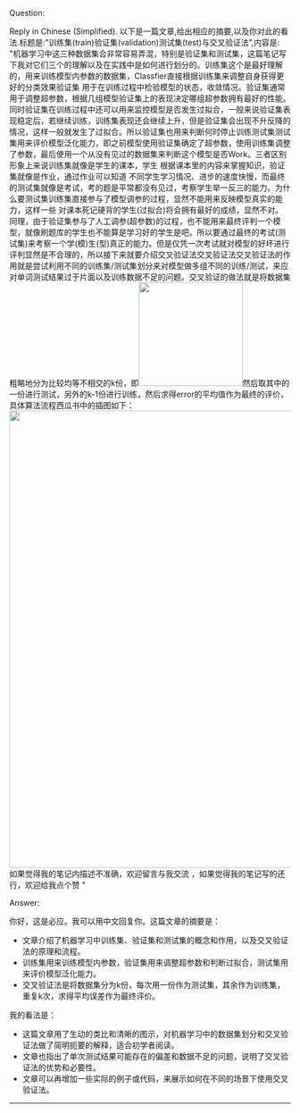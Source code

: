 Question:

Reply in Chinese (Simplified).
以下是一篇文章,给出相应的摘要,以及你对此的看法.标题是:"训练集(train)验证集(validation)测试集(test)与交叉验证法",内容是:
"机器学习中这三种数据集合非常容易弄混，特别是验证集和测试集，这篇笔记写下我对它们三个的理解以及在实践中是如何进行划分的。训练集这个是最好理解的，用来训练模型内参数的数据集，Classfier直接根据训练集来调整自身获得更好的分类效果验证集   用于在训练过程中检验模型的状态，收敛情况。验证集通常用于调整超参数，根据几组模型验证集上的表现决定哪组超参数拥有最好的性能。   同时验证集在训练过程中还可以用来监控模型是否发生过拟合，一般来说验证集表现稳定后，若继续训练，训练集表现还会继续上升，但是验证集会出现不升反降的情况，这样一般就发生了过拟合。所以验证集也用来判断何时停止训练测试集测试集用来评价模型泛化能力，即之前模型使用验证集确定了超参数，使用训练集调整了参数，最后使用一个从没有见过的数据集来判断这个模型是否Work。三者区别形象上来说训练集就像是学生的课本，学生 根据课本里的内容来掌握知识，验证集就像是作业，通过作业可以知道 不同学生学习情况、进步的速度快慢，而最终的测试集就像是考试，考的题是平常都没有见过，考察学生举一反三的能力。为什么要测试集训练集直接参与了模型调参的过程，显然不能用来反映模型真实的能力，这样一些 对课本死记硬背的学生(过拟合)将会拥有最好的成绩，显然不对。同理，由于验证集参与了人工调参(超参数)的过程，也不能用来最终评判一个模型，就像刷题库的学生也不能算是学习好的学生是吧。所以要通过最终的考试(测试集)来考察一个学(模)生(型)真正的能力。但是仅凭一次考试就对模型的好坏进行评判显然是不合理的，所以接下来就要介绍交叉验证法交叉验证法交叉验证法的作用就是尝试利用不同的训练集/测试集划分来对模型做多组不同的训练/测试，来应对单词测试结果过于片面以及训练数据不足的问题。交叉验证的做法就是将数据集粗略地分为比较均等不相交的k份，即<img src="https://pic2.zhimg.com/v2-b265503192f5de4842b16fec9564e58d_b.jpg" data-rawwidth="186" data-rawheight="44" data-size="small" data-caption="" class="content_image" width="186"/>然后取其中的一份进行测试，另外的k-1份进行训练，然后求得error的平均值作为最终的评价，具体算法流程西瓜书中的插图如下：<img src="https://pic2.zhimg.com/v2-93cc8f61173a74302c2f25df2bffc1f9_b.jpg" data-rawwidth="819" data-rawheight="355" data-size="normal" data-caption="" class="origin_image zh-lightbox-thumb" width="819" data-original="https://pic2.zhimg.com/v2-93cc8f61173a74302c2f25df2bffc1f9_r.jpg"/>如果觉得我的笔记内描述不准确，欢迎留言与我交流 ，如果觉得我的笔记写的还行，欢迎给我点个赞 "

Answer:

你好，这是必应。我可以用中文回复你。这篇文章的摘要是：

- 文章介绍了机器学习中训练集、验证集和测试集的概念和作用，以及交叉验证法的原理和流程。
- 训练集用来训练模型内参数，验证集用来调整超参数和判断过拟合，测试集用来评价模型泛化能力。
- 交叉验证法是将数据集分为k份，每次用一份作为测试集，其余作为训练集，重复k次，求得平均误差作为最终评价。

我的看法是：

- 这篇文章用了生动的类比和清晰的图示，对机器学习中的数据集划分和交叉验证法做了简明扼要的解释，适合初学者阅读。
- 文章也指出了单次测试结果可能存在的偏差和数据不足的问题，说明了交叉验证法的优势和必要性。
- 文章可以再增加一些实际的例子或代码，来展示如何在不同的场景下使用交叉验证法。

<hr/>


